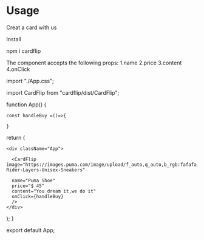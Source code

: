 # Usage
Creat a card with us

Install 

npm i cardflip

<!-- ===> <CardFlip /> <==== -->
The component accepts the following props:
1.name
2.price
3.content
4.onClick

import "./App.css";

import CardFlip from "cardflip/dist/CardFlip";

function App() {

    const handleBuy =()=>{

    }

  return (

    <div className="App">

      <CardFlip image="https://images.puma.com/image/upload/f_auto,q_auto,b_rgb:fafafa,w_600,h_600/global/380697/03/sv01/fnd/IND/fmt/png/Wild-Rider-Layers-Unisex-Sneakers" 

      name="Puma Shoe"
      price="$ 45"
      content="You dream it,we do it"
      onClick={handleBuy}
      />
    </div>
  );
}

export default App;